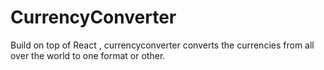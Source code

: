 # CurrencyConverter
Build on top of React , currencyconverter converts the currencies from all over the world to one format or other. 



